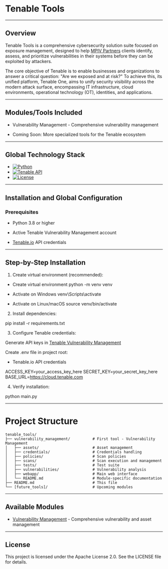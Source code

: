 # Tenable Tools
---

## Overview

Tenable Tools is a comprehensive cybersecurity solution suite focused on exposure management, designed to help [MPIV Partners](https://mpivpartners.com/) clients identify, assess, and prioritize vulnerabilities in their systems before they can be exploited by attackers.

The core objective of Tenable is to enable businesses and organizations to answer a critical question: "Are we exposed and at risk?" To achieve this, its unified platform, Tenable One, aims to unify security visibility across the modern attack surface, encompassing IT infrastructure, cloud environments, operational technology (OT), identities, and applications.

---

## Modules/Tools Included

* Vulnerability Management - Comprehensive vulnerability management

* Coming Soon: More specialized tools for the Tenable ecosystem

---

## Global Technology Stack

* [![Python](https://img.shields.io/badge/Python-3.8+-blue.svg)](https://www.python.org/)
* [![Tenable API](https://img.shields.io/badge/Tenable_API-v2-orange.svg)](https://developer.tenable.com/)
* [![License](https://img.shields.io/badge/License-Apache_2.0-blue.svg)](https://opensource.org/licenses/Apache-2.0)

---

## Installation and Global Configuration

### Prerequisites

* Python 3.8 or higher

* Active Tenable Vulnerability Management account

* [Tenable.io](https://www.tenable.com/products/vulnerability-management/) API credentials

---

## Step-by-Step Installation

1. Create virtual environment (recommended):

* Create virtual environment
python -m venv venv

*  Activate on Windows
venv\Scripts\activate

*  Activate on Linux/macOS
source venv/bin/activate

2. Install dependencies:

pip install -r requirements.txt

3. Configure Tenable credentials:

Generate API keys in [Tenable Vulnerability Management](https://cloud.tenable.com/tio/app.html#/login)

Create .env file in project root:

* Tenable.io API credentials

ACCESS_KEY=your_access_key_here
SECRET_KEY=your_secret_key_here
BASE_URL=https://cloud.tenable.com

4. Verify installation:

python main.py

---

# Project Structure

```
tenable_tools/
├── vulnerability_management/          # First tool - Vulnerability Management
│   ├── assets/                        # Asset management
│   ├── credentials/                   # Credentials handling
│   ├── policies/                      # Scan policies
│   ├── scans/                         # Scan execution and management
│   ├── tests/                         # Test suite
│   ├── vulnerabilities/               # Vulnerability analysis
│   ├── webapp/                        # Main web interface
│   └── README.md                      # Module-specific documentation
├── README.md                          # This file
└── [future_tools]/                    # Upcoming modules
```
---

## Available Modules

* [Vulnerability Management](https://github.com/mpivprueba/tenable_tools/tree/main/vulnerability_management) - Comprehensive vulnerability and asset management

---

## License
This project is licensed under the Apache License 2.0. See the LICENSE file for details.